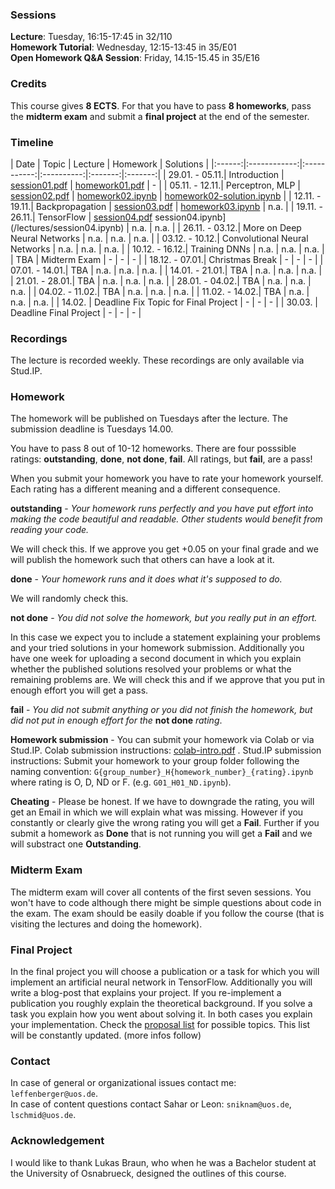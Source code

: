 ### Sessions 
**Lecture**: Tuesday, 16:15-17:45 in 32/110  
**Homework Tutorial**: Wednesday, 12:15-13:45 in 35/E01   
**Open Homework Q&A Session**: Friday, 14.15-15.45 in 35/E16

### Credits
This course gives **8 ECTS**. For that you have to pass **8 homeworks**, pass the **midterm exam** and submit a **final project** at the end of the semester.

### Timeline

| Date | Topic | Lecture | Homework | Solutions |
|:------:|:------------:|:-----------:|:----------:|:-------:|:-------:|
| 29.01. - 05.11.| Introduction | [session01.pdf](/lectures/session01.pdf) | [homework01.pdf](/homework/homework01.pdf) | - |
| 05.11. - 12.11.| Perceptron, MLP | [session02.pdf](/lectures/session02.pdf) | [homework02.ipynb](/homework/homework02.ipynb)  | [homework02-solution.ipynb](/homework-solutions/homework02-solution.ipynb) |
| 12.11. - 19.11.| Backpropagation | [session03.pdf](/lectures/session03.pdf) | [homework03.ipynb](/homework/homework03.ipynb) | n.a. |
| 19.11. - 26.11.| TensorFlow | [session04.pdf](/lectures/session04.pdf) session04.ipynb](/lectures/session04.ipynb) | n.a. | n.a. |
| 26.11. - 03.12.| More on Deep Neural Networks | n.a. | n.a. | n.a. |
| 03.12. - 10.12.| Convolutional Neural Networks | n.a. | n.a. | n.a. |
| 10.12. - 16.12.| Training DNNs | n.a. | n.a. | n.a. |
| TBA | Midterm Exam | - | - | - |
| 18.12. - 07.01.| Christmas Break | - | - | - |
| 07.01. - 14.01.| TBA | n.a. | n.a. |  n.a. |
| 14.01. - 21.01.| TBA | n.a. | n.a. | n.a. |
| 21.01. - 28.01.| TBA | n.a. | n.a. | n.a. |
| 28.01. - 04.02.| TBA | n.a. | n.a. | n.a. |
| 04.02. - 11.02.| TBA | n.a. | n.a. | n.a. |
| 11.02. - 14.02.| TBA | n.a. | n.a. | n.a. |
| 14.02. | Deadline Fix Topic for Final Project | - | - | - |
| 30.03. | Deadline Final Project | - | - | - |

### Recordings
The lecture is recorded weekly. These recordings are only available via Stud.IP.

### Homework
The homework will be published on Tuesdays after the lecture. The submission deadline is Tuesdays 14.00.

You have to pass 8 out of 10-12 homeworks. There are four posssible ratings: **outstanding**, **done**, **not done**, **fail**. All ratings, but **fail**, are a pass!   

When you submit your homework you have to rate your homework yourself. Each rating has a different meaning and a different consequence.

**outstanding** - *Your homework runs perfectly and you have put effort into making the code beautiful and readable. Other students would benefit from reading your code.*    

We will check this. If we approve you get +0.05 on your final grade and we will publish the homework such that others can have a look at it.

**done** - *Your homework runs and it does what it's supposed to do.*    

We will randomly check this.

**not done** - *You did not solve the homework, but you really put in an effort.*    

In this case we expect you to include a statement explaining your problems and your tried solutions in your homework submission. Additionally you have one week for uploading a second document in which you explain whether the published solutions resolved your problems or what the remaining problems are. We will check this and if we approve that you put in enough effort you will get a pass.

**fail** - *You did not submit anything or you did not finish the homework, but did not put in enough effort for the* **not done** *rating*.

**Homework submission** - You can submit your homework via Colab or via Stud.IP. Colab submission instructions: [colab-intro.pdf](/info-sheets/colab-intro.pdf) . Stud.IP submission instructions: Submit your homework to your group folder following the naming convention: `G{group_number}_H{homework_number}_{rating}.ipynb`   
where rating is O, D, ND or F. (e.g. `G01_H01_ND.ipynb`).

**Cheating** - Please be honest. If we have to downgrade the rating, you will get an Email in which we will explain what was missing. However if you constantly or clearly give the wrong rating you will get a **Fail**. Further if you submit a homework as 
**Done** that is not running you will get a **Fail** and we will substract one **Outstanding**. 

### Midterm Exam
The midterm exam will cover all contents of the first seven sessions. You won't have to code although there might be simple questions about code in the exam. The exam should be easily doable if you follow the course (that is visiting the lectures and doing the homework).

### Final Project
In the final project you will choose a publication or a task for which you will implement an artificial neural network in TensorFlow. Additionally you will write a blog-post that explains your project. If you re-implement a publication you roughly explain the theoretical background. If you solve a task you explain how you went about solving it. In both cases you explain your implementation. Check the [proposal list](/info-sheets/final-topics-proposals.pdf) for possible topics. This list will be constantly updated. (more infos follow)

### Contact
In case of general or organizational issues contact me: `leffenberger@uos.de`.  
In case of content questions contact Sahar or Leon: `sniknam@uos.de`, `lschmid@uos.de`.

### Acknowledgement
I would like to thank Lukas Braun, who when he was a Bachelor student at the University of Osnabrueck, designed the outlines of this course.